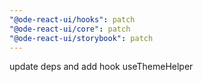 ```yaml
---
"@ode-react-ui/hooks": patch
"@ode-react-ui/core": patch
"@ode-react-ui/storybook": patch
---
```


update deps and add hook useThemeHelper
